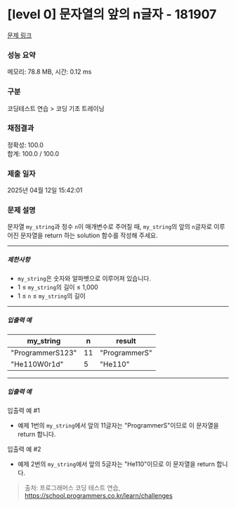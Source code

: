 # [level 0] 문자열의 앞의 n글자 - 181907 

[문제 링크](https://school.programmers.co.kr/learn/courses/30/lessons/181907?language=java) 

### 성능 요약

메모리: 78.8 MB, 시간: 0.12 ms

### 구분

코딩테스트 연습 > 코딩 기초 트레이닝

### 채점결과

정확성: 100.0<br/>합계: 100.0 / 100.0

### 제출 일자

2025년 04월 12일 15:42:01

### 문제 설명

<p>문자열 <code>my_string</code>과 정수 <code>n</code>이 매개변수로 주어질 때, <code>my_string</code>의 앞의 <code>n</code>글자로 이루어진 문자열을 return 하는 solution 함수를 작성해 주세요.</p>

<hr>

<h5>제한사항</h5>

<ul>
<li><code>my_string</code>은 숫자와 알파벳으로 이루어져 있습니다.</li>
<li>1 ≤ <code>my_string</code>의 길이 ≤ 1,000</li>
<li>1 ≤ <code>n</code> ≤ <code>my_string</code>의 길이</li>
</ul>

<hr>

<h5>입출력 예</h5>
<table class="table">
        <thead><tr>
<th>my_string</th>
<th>n</th>
<th>result</th>
</tr>
</thead>
        <tbody><tr>
<td>"ProgrammerS123"</td>
<td>11</td>
<td>"ProgrammerS"</td>
</tr>
<tr>
<td>"He110W0r1d"</td>
<td>5</td>
<td>"He110"</td>
</tr>
</tbody>
      </table>
<hr>

<h5>입출력 예</h5>

<p>입출력 예 #1</p>

<ul>
<li>예제 1번의 <code>my_string</code>에서 앞의 11글자는 "ProgrammerS"이므로 이 문자열을 return 합니다.</li>
</ul>

<p>입출력 예 #2</p>

<ul>
<li>예제 2번의 <code>my_string</code>에서 앞의 5글자는 "He110"이므로 이 문자열을 return 합니다.</li>
</ul>


> 출처: 프로그래머스 코딩 테스트 연습, https://school.programmers.co.kr/learn/challenges